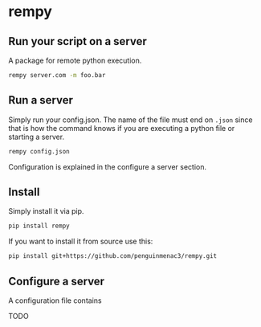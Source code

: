 # rempy

## Run your script on a server

A package for remote python execution.

```bash
rempy server.com -m foo.bar
```

## Run a server

Simply run your config.json. The name of the file must end on `.json` since that is how the command knows if you are executing a python file or starting a server.
```bash
rempy config.json
```

Configuration is explained in the configure a server section.

## Install

Simply install it via pip.
```bash
pip install rempy
```

If you want to install it from source use this:
```bash
pip install git+https://github.com/penguinmenac3/rempy.git
```

## Configure a server

A configuration file contains

TODO
